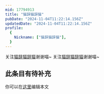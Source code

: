```yaml
---
mid: 17794913
title: "猫辞猫辞猫"
pubDate: "2024-11-04T11:22:14.156Z"
updatedDate: "2024-11-04T11:22:14.156Z"
profile:
  {
    Nickname: ["猫辞猫辞猫"],
  }
---
```


关注[猫辞猫辞猫](https://space.bilibili.com/17794913)谢谢喵~ 关注[猫辞猫辞猫](https://space.bilibili.com/17794913)谢谢喵~

## 此条目有待补充
你可以在[这里](https://github.com/Yuhanawa/VTuber.ICU/edit/master/src/content/v/猫辞猫辞猫/index.md)编辑本文
